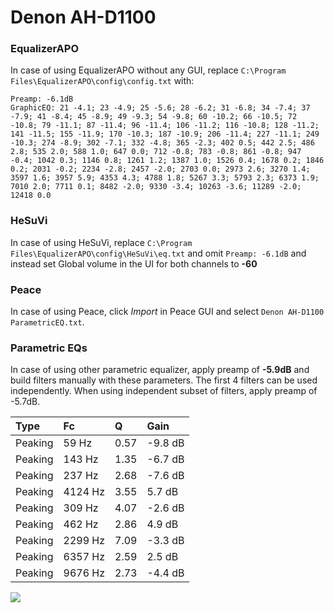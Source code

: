 # Denon AH-D1100

### EqualizerAPO
In case of using EqualizerAPO without any GUI, replace `C:\Program Files\EqualizerAPO\config\config.txt`
with:
```
Preamp: -6.1dB
GraphicEQ: 21 -4.1; 23 -4.9; 25 -5.6; 28 -6.2; 31 -6.8; 34 -7.4; 37 -7.9; 41 -8.4; 45 -8.9; 49 -9.3; 54 -9.8; 60 -10.2; 66 -10.5; 72 -10.8; 79 -11.1; 87 -11.4; 96 -11.4; 106 -11.2; 116 -10.8; 128 -11.2; 141 -11.5; 155 -11.9; 170 -10.3; 187 -10.9; 206 -11.4; 227 -11.1; 249 -10.3; 274 -8.9; 302 -7.1; 332 -4.8; 365 -2.3; 402 0.5; 442 2.5; 486 2.8; 535 2.0; 588 1.0; 647 0.0; 712 -0.8; 783 -0.8; 861 -0.8; 947 -0.4; 1042 0.3; 1146 0.8; 1261 1.2; 1387 1.0; 1526 0.4; 1678 0.2; 1846 0.2; 2031 -0.2; 2234 -2.8; 2457 -2.0; 2703 0.0; 2973 2.6; 3270 1.4; 3597 1.6; 3957 5.9; 4353 4.3; 4788 1.8; 5267 3.3; 5793 2.3; 6373 1.9; 7010 2.0; 7711 0.1; 8482 -2.0; 9330 -3.4; 10263 -3.6; 11289 -2.0; 12418 0.0
```

### HeSuVi
In case of using HeSuVi, replace `C:\Program Files\EqualizerAPO\config\HeSuVi\eq.txt` and omit `Preamp:
-6.1dB` and instead set Global volume in the UI for both channels to **-60**

### Peace
In case of using Peace, click *Import* in Peace GUI and select `Denon AH-D1100 ParametricEQ.txt`.

### Parametric EQs
In case of using other parametric equalizer, apply preamp of **-5.9dB** and build filters manually
with these parameters. The first 4 filters can be used independently.
When using independent subset of filters, apply preamp of -5.7dB.

| Type    | Fc      |    Q | Gain    |
|:--------|:--------|:-----|:--------|
| Peaking | 59 Hz   | 0.57 | -9.8 dB |
| Peaking | 143 Hz  | 1.35 | -6.7 dB |
| Peaking | 237 Hz  | 2.68 | -7.6 dB |
| Peaking | 4124 Hz | 3.55 | 5.7 dB  |
| Peaking | 309 Hz  | 4.07 | -2.6 dB |
| Peaking | 462 Hz  | 2.86 | 4.9 dB  |
| Peaking | 2299 Hz | 7.09 | -3.3 dB |
| Peaking | 6357 Hz | 2.59 | 2.5 dB  |
| Peaking | 9676 Hz | 2.73 | -4.4 dB |

![](https://raw.githubusercontent.com/jaakkopasanen/AutoEq/master/results/innerfidelity/sbaf-serious/Denon%20AH-D1100/Denon%20AH-D1100.png)